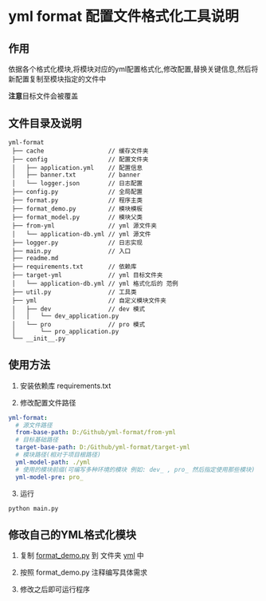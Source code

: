 # yml format 配置文件格式化工具说明

## 作用

依据各个格式化模块,将模块对应的yml配置格式化,修改配置,替换关键信息,然后将新配置复制至模块指定的文件中

**注意**目标文件会被覆盖

## 文件目录及说明

```text
yml-format
 ├── cache                  // 缓存文件夹
 ├── config                 // 配置文件夹
 │   ├── application.yml    // 配置信息
 │   ├── banner.txt         // banner
 │   └── logger.json        // 日志配置
 ├── config.py              // 全局配置
 ├── format.py              // 程序主类
 ├── format_demo.py         // 模块模板
 ├── format_model.py        // 模块父类
 ├── from-yml               // yml 源文件夹
 │   └── application-db.yml // yml 源文件
 ├── logger.py              // 日志实现
 ├── main.py                // 入口
 ├── readme.md              
 ├── requirements.txt       // 依赖库
 ├── target-yml             // yml 目标文件夹
 │   └── application-db.yml // yml 格式化后的 范例
 ├── util.py                // 工具类
 ├── yml                    // 自定义模块文件夹
 │   ├── dev                // dev 模式
 │   │   └── dev_application.py
 │   └── pro                // pro 模式
 │       └── pro_application.py
 └── __init__.py
```

## 使用方法

1. 安装依赖库 requirements.txt

2. 修改配置文件路径

```yaml
yml-format:
  # 源文件路径
  from-base-path: D:/Github/yml-format/from-yml
  # 目标基础路径
  target-base-path: D:/Github/yml-format/target-yml
  # 模块路径(相对于项目根路径)
  yml-model-path: ./yml
  # 使用的模块前缀(可编写多种环境的模块 例如: dev_ , pro_ 然后指定使用那些模块)
  yml-model-pre: pro_
```

3. 运行

```shell
python main.py
```

## 修改自己的YML格式化模块

1. 复制 [format_demo.py](./format_demo.py) 到 文件夹 [yml](./yml) 中

2. 按照 format_demo.py 注释编写具体需求

3. 修改之后即可运行程序
